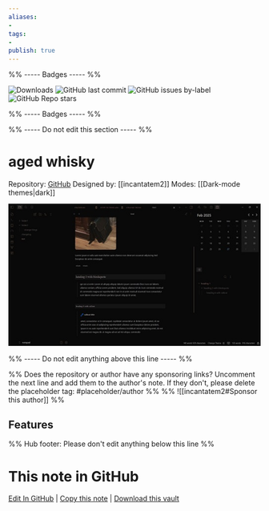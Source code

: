```yaml
---
aliases:
- 
tags: 
- 
publish: true
---
```


%% ----- Badges ----- %%

![Downloads](https://img.shields.io/badge/downloads-1627-573E7A?style=for-the-badge&logo=)
![GitHub last commit](https://img.shields.io/github/last-commit/incantatem2/Obsidian-aged-whisky?color=573E7A&label=last%20update&logo=github&style=for-the-badge)
![GitHub issues by-label](https://img.shields.io/github/issues/incantatem2/Obsidian-aged-whisky/help%20wanted?color=573E7A&logo=github&style=for-the-badge) 
![GitHub Repo stars](https://img.shields.io/github/stars/incantatem2/Obsidian-aged-whisky?color=573E7A&logo=github&style=for-the-badge)

%% ----- Badges ----- %%

%% ----- Do not edit this section ----- %%

# aged whisky

Repository: [GitHub](https://github.com/incantatem2/Obsidian-aged-whisky)
Designed by: [[incantatem2]]
Modes: [[Dark-mode themes|dark]]



![screenshot](https://github.com/incantatem2/Obsidian-aged-whisky/raw/HEAD/images/aged-whisky-thumbnail.jpg)

%% ----- Do not edit anything above this line ----- %% 

%% Does the repository or author have any sponsoring links? Uncomment the next line and add them to the author's note. If they don't, please delete the placeholder tag: #placeholder/author %%
%% ![[incantatem2#Sponsor this author]] %%


## Features



%% Hub footer: Please don't edit anything below this line %%

# This note in GitHub

<span class="git-footer">[Edit In GitHub](https://github.dev/obsidian-community/obsidian-hub/blob/main/02%20-%20Community%20Expansions/02.05%20All%20Community%20Expansions/Themes/aged%20whisky.md "git-hub-edit-note") | [Copy this note](https://raw.githubusercontent.com/obsidian-community/obsidian-hub/main/02%20-%20Community%20Expansions/02.05%20All%20Community%20Expansions/Themes/aged%20whisky.md "git-hub-copy-note") | [Download this vault](https://github.com/obsidian-community/obsidian-hub/archive/refs/heads/main.zip "git-hub-download-vault") </span>
